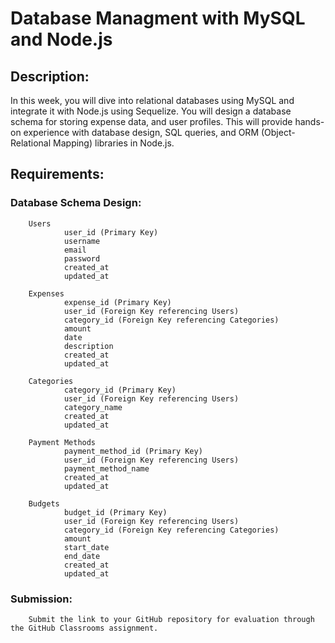 # Database Managment with MySQL and Node.js

## Description:
In this week, you will dive into relational databases using MySQL and integrate it with Node.js using Sequelize. You will design a database schema for storing expense data, and user profiles. This will provide hands-on experience with database design, SQL queries, and ORM (Object-Relational Mapping) libraries in Node.js.

## Requirements:

### Database Schema Design:
        Users
                user_id (Primary Key)
                username
                email
                password
                created_at
                updated_at
                
        Expenses
                expense_id (Primary Key)
                user_id (Foreign Key referencing Users)
                category_id (Foreign Key referencing Categories)
                amount
                date
                description
                created_at
                updated_at
                
        Categories
                category_id (Primary Key)
                user_id (Foreign Key referencing Users)
                category_name
                created_at
                updated_at
                
        Payment Methods
                payment_method_id (Primary Key)
                user_id (Foreign Key referencing Users)
                payment_method_name
                created_at
                updated_at
        
        Budgets
                budget_id (Primary Key)
                user_id (Foreign Key referencing Users)
                category_id (Foreign Key referencing Categories)
                amount
                start_date
                end_date
                created_at
                updated_at

### Submission:
        Submit the link to your GitHub repository for evaluation through the GitHub Classrooms assignment.
